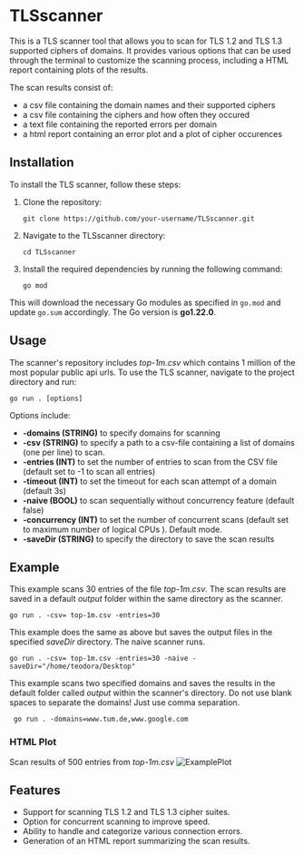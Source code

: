# TLSscanner
This is a TLS scanner tool that allows you to scan for TLS 1.2 and TLS 1.3 supported ciphers of domains. It provides various options that can be used through the terminal to customize the scanning process, including a HTML report containing plots of the results.

The scan results consist of:
- a csv file containing the domain names and their supported ciphers
- a csv file containing the ciphers and how often they occured
- a text file containing the reported errors per domain
- a html report containing an error plot and a plot of cipher occurences

## Installation
To install the TLS scanner, follow these steps:

1. Clone the repository:
    ```shell
    git clone https://github.com/your-username/TLSscanner.git
    ```

2.  Navigate to the TLSscanner directory:
    ```shell
    cd TLSscanner
    ```


3. Install the required dependencies by running the following command:
    ```shell
    go mod 
    ```
This will download the necessary Go modules as specified in `go.mod` and update `go.sum` accordingly. The Go version is **go1.22.0**.

## Usage
The scanner's repository includes *top-1m.csv* which contains 1 million of the most popular public api urls. 
To use the TLS scanner, navigate to the project directory and run:

```shell
go run . [options]
```
Options include:
- **-domains (STRING)** to specify domains for scanning
- **-csv (STRING)** to specify a path to a csv-file containing a list of domains (one per line) to scan.
- **-entries (INT)** to set the number of entries to scan from the CSV file (default set to -1 to scan all entries)
- **-timeout (INT)** to set the timeout for each scan attempt of a domain (default 3s)
- **-naive (BOOL)** to scan sequentially without concurrency feature (default false)
- **-concurrency (INT)** to set the number of concurrent scans (default set to maximum number of logical CPUs ). Default mode.
- **-saveDir (STRING)** to specify the directory to save the scan results
 

## Example
This example scans 30 entries of the file *top-1m.csv*. The scan results are saved in a default *output* folder within the same directory as the scanner.

```shell
go run . -csv= top-1m.csv -entries=30 
```

This example does the same as above but saves the output files in the specified *saveDir* directory. The naive scanner runs.

``` shell
go run . -csv= top-1m.csv -entries=30 -naive -saveDir="/home/teodora/Desktop"
```

This example scans two specified domains and saves the results in the default folder called *output* within the scanner's directory. Do not use blank spaces to separate the domains! Just use comma separation.
``` shell
 go run . -domains=www.tum.de,www.google.com
```

### HTML Plot
Scan results of 500 entries from *top-1m.csv*
![ExamplePlot](https://github.com/TeoLj/TLSscanner_FP/assets/16741630/5797aadb-c4d0-4d8c-8613-fecef2c53482)


## Features 
- Support for scanning TLS 1.2 and TLS 1.3 cipher suites.
- Option for concurrent scanning to improve speed.
- Ability to handle and categorize various connection errors.
- Generation of an HTML report summarizing the scan results.
